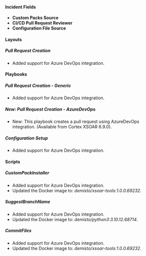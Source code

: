 
#### Incident Fields

- **Custom Packs Source**
- **CI/CD Pull Request Reviewer**
- **Configuration File Source**

#### Layouts

##### Pull Request Creation

- Added support for Azure DevOps integration.

#### Playbooks

##### Pull Request Creation - Generic

- Added support for Azure DevOps integration.
##### New: Pull Request Creation - AzureDevOps

- New: This playbook creates a pull request using AzureDevOps integration. (Available from Cortex XSOAR 6.9.0).
##### Configuration Setup

- Added support for Azure DevOps integration.

#### Scripts

##### CustomPackInstaller

- Added support for Azure DevOps integration.
- Updated the Docker image to: *demisto/xsoar-tools:1.0.0.69232*.
##### SuggestBranchName

- Added support for Azure DevOps integration.
- Updated the Docker image to: *demisto/python3:3.10.12.68714*.
##### CommitFiles

- Added support for Azure DevOps integration.
- Updated the Docker image to: *demisto/xsoar-tools:1.0.0.69232*.
